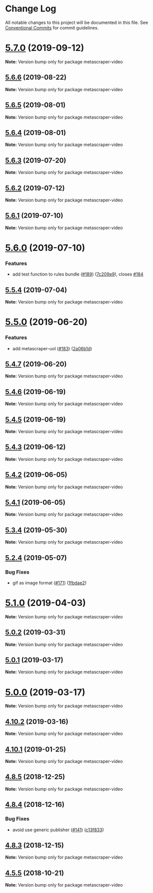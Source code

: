 # Change Log

All notable changes to this project will be documented in this file.
See [Conventional Commits](https://conventionalcommits.org) for commit guidelines.

# [5.7.0](https://github.com/microlinkhq/metascraper/tree/master/packages/metascraper-video/compare/v5.6.8...v5.7.0) (2019-09-12)

**Note:** Version bump only for package metascraper-video





## [5.6.6](https://github.com/microlinkhq/metascraper/tree/master/packages/metascraper-video/compare/v5.6.5...v5.6.6) (2019-08-22)

**Note:** Version bump only for package metascraper-video





## [5.6.5](https://github.com/microlinkhq/metascraper/tree/master/packages/metascraper-video/compare/v5.6.4...v5.6.5) (2019-08-01)

**Note:** Version bump only for package metascraper-video





## [5.6.4](https://github.com/microlinkhq/metascraper/tree/master/packages/metascraper-video/compare/v5.6.3...v5.6.4) (2019-08-01)

**Note:** Version bump only for package metascraper-video





## [5.6.3](https://github.com/microlinkhq/metascraper/tree/master/packages/metascraper-video/compare/v5.6.2...v5.6.3) (2019-07-20)

**Note:** Version bump only for package metascraper-video





## [5.6.2](https://github.com/microlinkhq/metascraper/tree/master/packages/metascraper-video/compare/v5.6.1...v5.6.2) (2019-07-12)

**Note:** Version bump only for package metascraper-video





## [5.6.1](https://github.com/microlinkhq/metascraper/tree/master/packages/metascraper-video/compare/v5.6.0...v5.6.1) (2019-07-10)

**Note:** Version bump only for package metascraper-video





# [5.6.0](https://github.com/microlinkhq/metascraper/tree/master/packages/metascraper-video/compare/v5.5.4...v5.6.0) (2019-07-10)


### Features

* add test function to rules bundle ([#189](https://github.com/microlinkhq/metascraper/tree/master/packages/metascraper-video/issues/189)) ([7c209e9](https://github.com/microlinkhq/metascraper/tree/master/packages/metascraper-video/commit/7c209e9)), closes [#184](https://github.com/microlinkhq/metascraper/tree/master/packages/metascraper-video/issues/184)





## [5.5.4](https://github.com/microlinkhq/metascraper/tree/master/packages/metascraper-video/compare/v5.5.3...v5.5.4) (2019-07-04)

**Note:** Version bump only for package metascraper-video





# [5.5.0](https://github.com/microlinkhq/metascraper/tree/master/packages/metascraper-video/compare/v5.4.7...v5.5.0) (2019-06-20)


### Features

* add metascraper-uol ([#183](https://github.com/microlinkhq/metascraper/tree/master/packages/metascraper-video/issues/183)) ([2a06b1d](https://github.com/microlinkhq/metascraper/tree/master/packages/metascraper-video/commit/2a06b1d))





## [5.4.7](https://github.com/microlinkhq/metascraper/tree/master/packages/metascraper-video/compare/v5.4.6...v5.4.7) (2019-06-20)

**Note:** Version bump only for package metascraper-video





## [5.4.6](https://github.com/microlinkhq/metascraper/tree/master/packages/metascraper-video/compare/v5.4.5...v5.4.6) (2019-06-19)

**Note:** Version bump only for package metascraper-video





## [5.4.5](https://github.com/microlinkhq/metascraper/tree/master/packages/metascraper-video/compare/v5.4.4...v5.4.5) (2019-06-19)

**Note:** Version bump only for package metascraper-video





## [5.4.3](https://github.com/microlinkhq/metascraper/tree/master/packages/metascraper-video/compare/v5.4.2...v5.4.3) (2019-06-12)

**Note:** Version bump only for package metascraper-video





## [5.4.2](https://github.com/microlinkhq/metascraper/tree/master/packages/metascraper-video/compare/v5.4.1...v5.4.2) (2019-06-05)

**Note:** Version bump only for package metascraper-video





## [5.4.1](https://github.com/microlinkhq/metascraper/tree/master/packages/metascraper-video/compare/v5.4.0...v5.4.1) (2019-06-05)

**Note:** Version bump only for package metascraper-video





## [5.3.4](https://github.com/microlinkhq/metascraper/tree/master/packages/metascraper-video/compare/v5.3.3...v5.3.4) (2019-05-30)

**Note:** Version bump only for package metascraper-video





## [5.2.4](https://github.com/microlinkhq/metascraper/tree/master/packages/metascraper-video/compare/v5.2.3...v5.2.4) (2019-05-07)


### Bug Fixes

* gif as image format ([#171](https://github.com/microlinkhq/metascraper/tree/master/packages/metascraper-video/issues/171)) ([1fbdae2](https://github.com/microlinkhq/metascraper/tree/master/packages/metascraper-video/commit/1fbdae2))





# [5.1.0](https://github.com/microlinkhq/metascraper/tree/master/packages/metascraper-video/compare/v5.0.2...v5.1.0) (2019-04-03)

**Note:** Version bump only for package metascraper-video





## [5.0.2](https://github.com/microlinkhq/metascraper/tree/master/packages/metascraper-video/compare/v5.0.1...v5.0.2) (2019-03-31)

**Note:** Version bump only for package metascraper-video





## [5.0.1](https://github.com/microlinkhq/metascraper/tree/master/packages/metascraper-video/compare/v5.0.0...v5.0.1) (2019-03-17)

**Note:** Version bump only for package metascraper-video





# [5.0.0](https://github.com/microlinkhq/metascraper/tree/master/packages/metascraper-video/compare/v4.10.3...v5.0.0) (2019-03-17)

**Note:** Version bump only for package metascraper-video





## [4.10.2](https://github.com/microlinkhq/metascraper/tree/master/packages/metascraper-video/compare/v4.10.1...v4.10.2) (2019-03-16)

**Note:** Version bump only for package metascraper-video





## [4.10.1](https://github.com/microlinkhq/metascraper/tree/master/packages/metascraper-video/compare/v4.10.0...v4.10.1) (2019-01-25)

**Note:** Version bump only for package metascraper-video





## [4.8.5](https://github.com/microlinkhq/metascraper/tree/master/packages/metascraper-video/compare/v4.8.4...v4.8.5) (2018-12-25)

**Note:** Version bump only for package metascraper-video





## [4.8.4](https://github.com/microlinkhq/metascraper/tree/master/packages/metascraper-video/compare/v4.8.3...v4.8.4) (2018-12-16)


### Bug Fixes

* avoid use generic publisher ([#141](https://github.com/microlinkhq/metascraper/tree/master/packages/metascraper-video/issues/141)) ([c13f833](https://github.com/microlinkhq/metascraper/tree/master/packages/metascraper-video/commit/c13f833))





## [4.8.3](https://github.com/microlinkhq/metascraper/tree/master/packages/metascraper-video/compare/v4.8.2...v4.8.3) (2018-12-15)

**Note:** Version bump only for package metascraper-video





## [4.5.5](https://github.com/microlinkhq/metascraper/tree/master/packages/metascraper-video/compare/v4.5.5-alpha.0...v4.5.5) (2018-10-21)

**Note:** Version bump only for package metascraper-video
